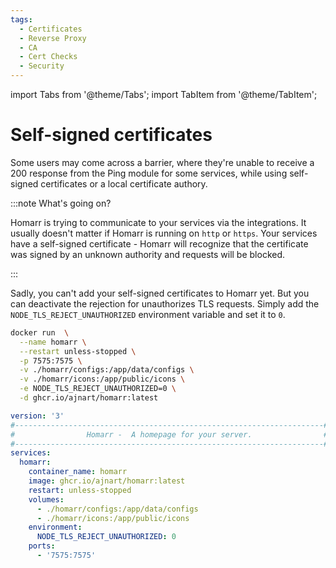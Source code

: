 ```yaml
---
tags:
  - Certificates
  - Reverse Proxy
  - CA
  - Cert Checks
  - Security
---
```


import Tabs from '@theme/Tabs';
import TabItem from '@theme/TabItem';

# Self-signed certificates

Some users may come across a barrier, where they're unable to receive a 200 response from the Ping module for some services, while using self-signed certificates or a local certificate authory.

:::note What's going on?

Homarr is trying to communicate to your services via the integrations.
It usually doesn't matter if Homarr is running on ``http`` or ``https``.
Your services have a self-signed certificate - Homarr will recognize that the certificate was signed by an unknown authority and requests will be blocked.

:::

Sadly, you can't add your self-signed certificates to Homarr yet.
But you can deactivate the rejection for unauthorizes TLS requests.
Simply add the ``NODE_TLS_REJECT_UNAUTHORIZED`` environment variable and set it to ``0``.

<Tabs>
  <TabItem value="docker_run" label="Example with Docker Run" default>

```bash title=Terminal
docker run  \
  --name homarr \
  --restart unless-stopped \
  -p 7575:7575 \
  -v ./homarr/configs:/app/data/configs \
  -v ./homarr/icons:/app/public/icons \
  -e NODE_TLS_REJECT_UNAUTHORIZED=0 \
  -d ghcr.io/ajnart/homarr:latest
```

  </TabItem>
  <TabItem value="docker_compose" label="Example with Docker Compose">

```yml title=docker-compose.yml
version: '3'
#---------------------------------------------------------------------#
#                Homarr -  A homepage for your server.                #
#---------------------------------------------------------------------#
services:
  homarr:
    container_name: homarr
    image: ghcr.io/ajnart/homarr:latest
    restart: unless-stopped
    volumes:
      - ./homarr/configs:/app/data/configs
      - ./homarr/icons:/app/public/icons
    environment:
      NODE_TLS_REJECT_UNAUTHORIZED: 0
    ports:
      - '7575:7575'
```

  </TabItem>
</Tabs>

